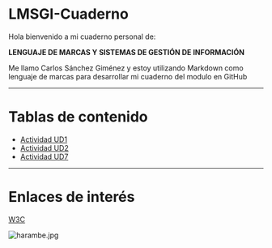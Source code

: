 # LMSGI-Cuaderno
Hola bienvenido a mi cuaderno personal de:

**LENGUAJE DE MARCAS Y SISTEMAS DE GESTIÓN DE INFORMACIÓN**

Me llamo Carlos Sánchez Giménez y estoy utilizando Markdown como lenguaje de marcas para desarrollar mi cuaderno del modulo en GitHub

---------
# Tablas de contenido
- [Actividad UD1](ActividadUD1.md)
- [Actividad UD2](ActividadUD2.md)
- [Actividad UD7](ActividadUD7.md)
----
# Enlaces de interés

[W3C](https://www.w3.org/)

![harambe.jpg](https://ichef.bbci.co.uk/news/976/cpsprodpb/D2D2/production/_118707935_untitled-1.jpg)
